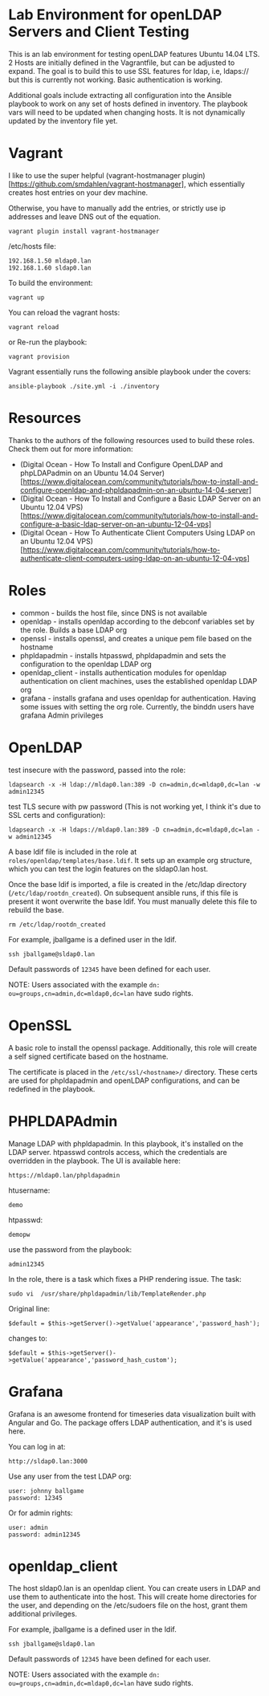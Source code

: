 Lab Environment for openLDAP Servers and Client Testing
=======================================================

This is an lab environment for testing openLDAP features Ubuntu 14.04 LTS. 2 Hosts are initially defined in the Vagrantfile, but can be adjusted to expand. The goal is to build this to use SSL features for ldap, i.e, ldaps:// but this is currently not working. Basic authentication is working.

Additional goals include extracting all configuration into the Ansible playbook to work on any set of hosts defined in inventory. The playbook vars will need to be updated when changing hosts. It is not dynamically updated by the inventory file yet.

Vagrant
=======

I like to use the super helpful (vagrant-hostmanager plugin)[https://github.com/smdahlen/vagrant-hostmanager], which essentially creates host entries on your dev machine.

Otherwise, you have to manually add the entries, or strictly use ip addresses and leave DNS out of the equation.

```
vagrant plugin install vagrant-hostmanager
```

/etc/hosts file:

```
192.168.1.50 mldap0.lan
192.168.1.60 sldap0.lan
```

To build the environment:
```
vagrant up
```

You can reload the vagrant hosts:
```
vagrant reload
```
or Re-run the playbook:
```
vagrant provision
```

Vagrant essentially runs the following ansible playbook under the covers:
```
ansible-playbook ./site.yml -i ./inventory
```

Resources
=========

Thanks to the authors of the following resources used to build these roles. Check them out for more information:

* (Digital Ocean - How To Install and Configure OpenLDAP and phpLDAPadmin on an Ubuntu 14.04 Server)[https://www.digitalocean.com/community/tutorials/how-to-install-and-configure-openldap-and-phpldapadmin-on-an-ubuntu-14-04-server]
* (Digital Ocean - How To Install and Configure a Basic LDAP Server on an Ubuntu 12.04 VPS)[https://www.digitalocean.com/community/tutorials/how-to-install-and-configure-a-basic-ldap-server-on-an-ubuntu-12-04-vps]
* (Digital Ocean - How To Authenticate Client Computers Using LDAP on an Ubuntu 12.04 VPS)[https://www.digitalocean.com/community/tutorials/how-to-authenticate-client-computers-using-ldap-on-an-ubuntu-12-04-vps]

Roles
=====

* common - builds the host file, since DNS is not available
* openldap - installs openldap according to the debconf variables set by the role. Builds a base LDAP org
* openssl - installs openssl, and creates a unique pem file based on the hostname
* phpldapadmin - installs htpasswd, phpldapadmin and sets the configuration to the openldap LDAP org
* openldap_client - installs authentication modules for openldap authentication on client machines, uses the established openldap LDAP org
* grafana - installs grafana and uses openldap for authentication. Having some issues with setting the org role. Currently, the binddn users have grafana Admin privileges


OpenLDAP
========

test insecure with the password, passed into the role:
```
ldapsearch -x -H ldap://mldap0.lan:389 -D cn=admin,dc=mldap0,dc=lan -w admin12345
```

test TLS secure with pw password (This is not working yet, I think it's due to SSL certs and configuration):
```
ldapsearch -x -H ldaps://mldap0.lan:389 -D cn=admin,dc=mldap0,dc=lan -w admin12345
```

A base ldif file is included in the role at ```roles/openldap/templates/base.ldif```. It sets up an example org structure, which you can test the login features on the sldap0.lan host.

Once the base ldif is imported, a file is created in the /etc/ldap directory (```/etc/ldap/rootdn_created```). On subsequent ansible runs, if this file is present it wont overwrite the base ldif. You must manually delete this file to rebuild the base.

```
rm /etc/ldap/rootdn_created
```

For example, jballgame is a defined user in the ldif.

```
ssh jballgame@sldap0.lan
```

Default passwords of ```12345``` have been defined for each user.

NOTE: Users associated with the example ```dn: ou=groups,cn=admin,dc=mldap0,dc=lan``` have sudo rights.


OpenSSL
=======

A basic role to install the openssl package. Additionally, this role will create a self signed certificate based on the hostname.

The certificate is placed in the ```/etc/ssl/<hostname>/``` directory. These certs are used for phpldapadmin and openLDAP configurations, and can be redefined in the playbook.


PHPLDAPAdmin
============

Manage LDAP with phpldapadmin. In this playbook, it's installed on the LDAP server. htpasswd controls access, which the credentials are overridden in the playbook. The UI is available here:

```
https://mldap0.lan/phpldapadmin
```

htusername:
```
demo
```
htpasswd:
```
demopw
```

use the password from the playbook:
```
admin12345
```

In the role, there is a task which fixes a PHP rendering issue. The task:
```
sudo vi  /usr/share/phpldapadmin/lib/TemplateRender.php
```
Original line:
```
$default = $this->getServer()->getValue('appearance','password_hash');
```
changes to:
```
$default = $this->getServer()->getValue('appearance','password_hash_custom');
```

Grafana
=======

Grafana is an awesome frontend for timeseries data visualization built with Angular and Go. The package offers LDAP authentication, and it's is used here.

You can log in at:
```
http://sldap0.lan:3000
```
Use any user from the test LDAP org:

```
user: johnny ballgame
password: 12345
```
Or for admin rights:
```
user: admin
password: admin12345
```

openldap_client
===============

The host sldap0.lan is an openldap client. You can create users in LDAP and use them to authenticate into the host. This will create home directories for the user, and depending on the /etc/sudoers file on the host, grant them additional privileges.

For example, jballgame is a defined user in the ldif.

```
ssh jballgame@sldap0.lan
```

Default passwords of ```12345``` have been defined for each user.

NOTE: Users associated with the example ```dn: ou=groups,cn=admin,dc=mldap0,dc=lan``` have sudo rights.
 